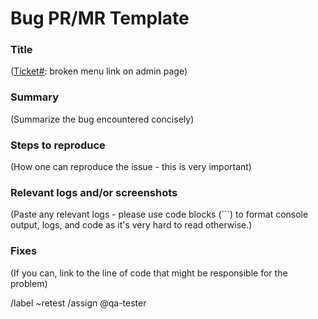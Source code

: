 # Bug PR/MR Template

### Title
([Ticket#](fix): broken menu link on admin page)

### Summary
(Summarize the bug encountered concisely)

### Steps to reproduce
(How one can reproduce the issue - this is very important)

### Relevant logs and/or screenshots
(Paste any relevant logs - please use code blocks (```) to format console output, logs, and code as it's very hard to read otherwise.)

### Fixes
(If you can, link to the line of code that might be responsible for the problem)

/label ~retest
/assign @qa-tester